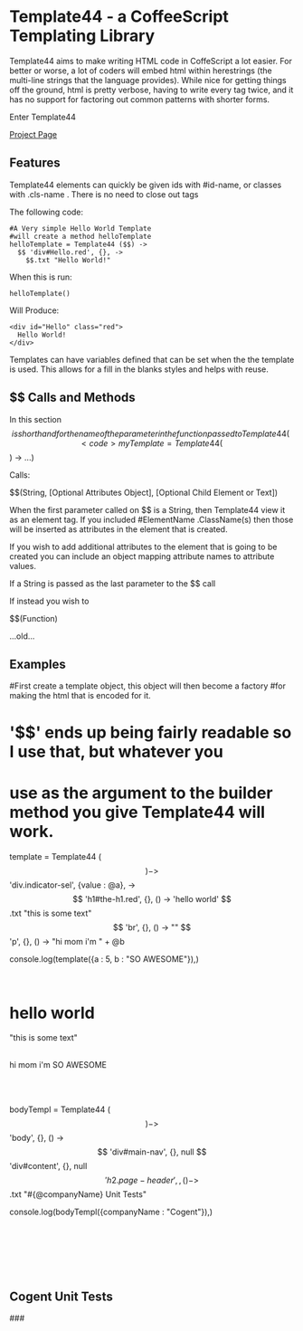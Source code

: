 Template44 - a CoffeeScript Templating Library
==============================================

Template44 aims to make writing HTML code in CoffeScript a lot easier.
For better or worse, a lot of coders will embed html within herestrings 
(the multi-line strings that the language provides). 
While nice for getting things off the ground, html is pretty verbose, having
to write every tag twice, and it has no support for factoring out common patterns
with shorter forms. 

Enter Template44

[Project Page](http://benjaminjackman.github.com/Template44)

Features
--------
Template44 elements can quickly be given ids with #id-name, or classes with .cls-name . 
There is no need to close out tags

The following code: 

    #A Very simple Hello World Template
    #will create a method helloTemplate
    helloTemplate = Template44 ($$) ->
      $$ 'div#Hello.red', {}, ->
        $$.txt "Hello World!"

When this is run:

    helloTemplate()

Will Produce:

    <div id="Hello" class="red">
      Hello World!
    </div>

Templates can have variables defined that can be set when the the template
is used. This allows for a fill in the blanks styles and helps with reuse.


$$ Calls and Methods
--------------------
In this section $$ is shorthand for the name of the parameter in the function passed to Template44
(<code>myTemplate = Template44 ($$) -> ...</code>)


Calls:

$$(String, [Optional Attributes Object], [Optional Child Element or Text])

When the first parameter called on $$ is a String, then Template44 view it as an element tag.
If you included #ElementName .ClassName(s) then those will be inserted as attributes in the element that is
created.

If you wish to add additional attributes to the element that is going to be created you can include an object
mapping attribute names to attribute values.

If a String is passed as the last parameter to the $$ call 

If instead you wish to 

$$(Function)




...old...

Examples
--------

#First create a template object, this object will then become a factory
#for making the html that is encoded for it.
# '$$' ends up being fairly readable so I use that, but whatever you 
# use as the argument to the builder method you give Template44 will work.
template = Template44 ($$) ->
  $$ 'div.indicator-sel', {value : @a}, ->
    $$ 'h1#the-h1.red', {}, () -> 'hello world'
    $$.txt "this is some text"
    $$ 'br', {}, () -> ""
    $$ 'p', {}, () -> "hi mom i'm " + @b

console.log(template({a : 5, b : "SO AWESOME"}),)
>
  <div value=​"5" class=​"indicator-sel">​
    <h1 class=​"red" id=​"the-h1">​hello world​</h1>​
    "this is some text"
    <br>​
    <p>​hi mom i'm SO AWESOME​</p>​
  </div>​

bodyTempl = Template44 ($$) ->
  $$ 'body', {}, () ->
    $$ 'div#main-nav', {}, null
    $$ 'div#content', {}, null
    $$ 'h2.page-header', {}, () ->
      $$.txt "#{@companyName} Unit Tests"

console.log(bodyTempl({companyName : "Cogent"}),)
>
  <body>​
    <div id=​"main-nav">​</div>​
    <div id=​"content">​</div>​
    <h2 class=​"page-header">​Cogent Unit Tests​</h2>​
  </body>​
###
